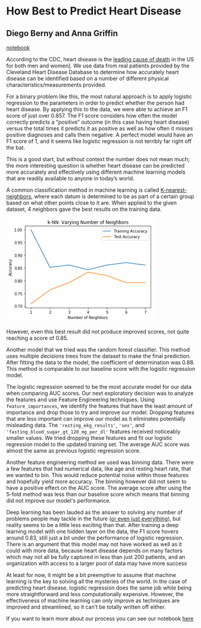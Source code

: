 # How Best to Predict Heart Disease

## Diego Berny and Anna Griffin


[notebook](https://github.com/dberny/PredictingHeartDisease/blob/master/project3/project3.ipynb)


According to the CDC, heart disease is the [leading cause of death](https://www.cdc.gov/dhdsp/data_statistics/fact_sheets/fs_heart_disease.htm) in the US for both men and women]. We use data from real patients provided by the Cleveland Heart Disease Database to determine how accurately heart disease can be identified based on a number of different physical characteristics/measurements provided.

For a binary problem like this, the most natural approach is to apply logistic regression to the parameters in order to predict whether the person had heart disease. By applying this to the data, we were able to achieve an F1 score of just over 0.857. The F1 score considers how often the model correctly predicts a “positive” outcome (in this case having heart disease) versus the total times it predicts it as positive as well as how often it misses positive diagnoses and calls them negative. A perfect model would have an F1 score of 1, and it seems like logistic regression is not terribly far right off the bat.


This is a good start, but without context the number does not mean much; the more interesting question is whether heart disease can be predicted more accurately and effectively using different machine learning models that are readily available to anyone in today’s world.

A common classification method in machine learning is called [K-nearest-neighbors](https://towardsdatascience.com/machine-learning-basics-with-the-k-nearest-neighbors-algorithm-6a6e71d01761), where each datum is determined to be as part of a certain group based on what other points close to it are. When applied to the given dataset, 4 neighbors gave the best results on the training data.

![alt text](https://github.com/dberny/PredictingHeartDisease/blob/master/knn.png "K Nearest Neighbors Scores")

However, even this best result did not produce improved scores, not quite reaching a score of 0.85.

Another model that we tried was the random forest classifier. This method uses multiple decisions trees from the dataset to make the final prediction. After fitting the data to the model, the coefficient of determination was 0.88. This method is comparable to our baseline score with the logistic regression model.


The logistic regression seemed to be the most accurate model for our data when comparing AUC scores. Our next exploratory decision was to analyze the features and use Feature Engineering techniques. Using `feature_importances`, we identify the features that have the least amount of importance and drop those to try and improve our model. Dropping features that are less important can improve our model as it eliminates potentially misleading data. The `'resting_ekg_results'`, `'sex'`, and `'fasting_blood_sugar_gt_120_mg_per_dl'` features received noticeably smaller values. We tried dropping these features and fit our logistic regression model to the updated training set. The average AUC score was almost the same as previous logistic regression score.

Another feature engineering method we used was binning data. There were a few features that had numerical data, like age and resting heart rate, that we wanted to bin. This would reduce potential noise within those features and hopefully yield more accuracy. The binning however did not seem to have a positive effect on the AUC score. The average score after using the 5-fold method was less than our baseline score which means that binning did not improve our model's performance.



Deep learning has been lauded as the answer to solving any number of problems people may tackle in the future ([or even just everything](https://www.alphr.com/the-future/1001614/are-ai-and-deep-learning-the-future-of-well-everything)), but reality seems to be a little less exciting than that. After training a deep learning model with one hidden layer on the data, the F1 score hovers around 0.83, still just a bit under the performance of logistic regression.
There is an argument that this model may not have worked as well as it could with more data, because heart disease depends on many factors which may not all be fully captured in less than just 200 patients, and an organization with access to a larger pool of data may have more success

At least for now, it might be a bit preemptive to assume that machine learning is the key to solving all the mysteries of the world. In the case of predicting heart disease, logistic regression does the same job while being more straightforward and less computationally expensive. However, the effectiveness of machine learning can only improve as techniques are improved and streamlined, so it can’t be totally written off either.

If you want to learn more about our process you can see our notebook [here](https://github.com/dberny/PredictingHeartDisease/blob/master/project3/project3.ipynb)
